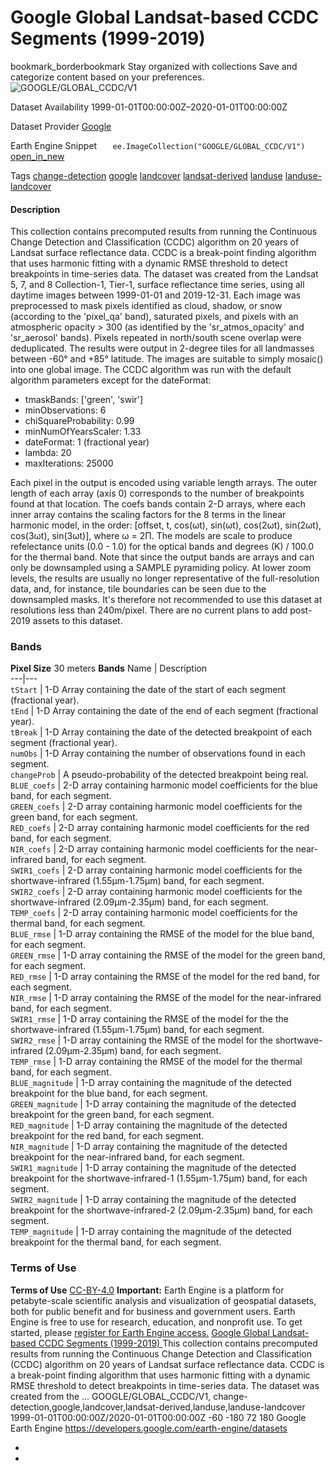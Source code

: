  
#  Google Global Landsat-based CCDC Segments (1999-2019) 
bookmark_borderbookmark Stay organized with collections  Save and categorize content based on your preferences. 
![GOOGLE/GLOBAL_CCDC/V1](https://developers.google.com/earth-engine/datasets/images/GOOGLE/GOOGLE_GLOBAL_CCDC_V1_sample.png) 

Dataset Availability
    1999-01-01T00:00:00Z–2020-01-01T00:00:00Z 

Dataset Provider
     [ Google ](https://earthengine.google.com/) 

Earth Engine Snippet
     `    ee.ImageCollection("GOOGLE/GLOBAL_CCDC/V1")   ` [ open_in_new ](https://code.earthengine.google.com/?scriptPath=Examples:Datasets/GOOGLE/GOOGLE_GLOBAL_CCDC_V1) 

Tags
     [change-detection](https://developers.google.com/earth-engine/datasets/tags/change-detection) [google](https://developers.google.com/earth-engine/datasets/tags/google) [landcover](https://developers.google.com/earth-engine/datasets/tags/landcover) [landsat-derived](https://developers.google.com/earth-engine/datasets/tags/landsat-derived) [landuse](https://developers.google.com/earth-engine/datasets/tags/landuse) [landuse-landcover](https://developers.google.com/earth-engine/datasets/tags/landuse-landcover)
#### Description
This collection contains precomputed results from running the Continuous Change Detection and Classification (CCDC) algorithm on 20 years of Landsat surface reflectance data. CCDC is a break-point finding algorithm that uses harmonic fitting with a dynamic RMSE threshold to detect breakpoints in time-series data.
The dataset was created from the Landsat 5, 7, and 8 Collection-1, Tier-1, surface reflectance time series, using all daytime images between 1999-01-01 and 2019-12-31. Each image was preprocessed to mask pixels identified as cloud, shadow, or snow (according to the 'pixel_qa' band), saturated pixels, and pixels with an atmospheric opacity > 300 (as identified by the 'sr_atmos_opacity' and 'sr_aerosol' bands). Pixels repeated in north/south scene overlap were deduplicated. The results were output in 2-degree tiles for all landmasses between -60° and +85° latitude. The images are suitable to simply mosaic() into one global image.
The CCDC algorithm was run with the default algorithm parameters except for the dateFormat:
  * tmaskBands: ['green', 'swir']
  * minObservations: 6
  * chiSquareProbability: 0.99
  * minNumOfYearsScaler: 1.33
  * dateFormat: 1 (fractional year)
  * lambda: 20
  * maxIterations: 25000


Each pixel in the output is encoded using variable length arrays. The outer length of each array (axis 0) corresponds to the number of breakpoints found at that location. The coefs bands contain 2-D arrays, where each inner array contains the scaling factors for the 8 terms in the linear harmonic model, in the order: [offset, t, cos(ωt), sin(ωt), cos(2ωt), sin(2ωt), cos(3ωt), sin(3ωt)], where ω = 2Π. The models are scale to produce refelectance units (0.0 - 1.0) for the optical bands and degrees (K) / 100.0 for the thermal band.
Note that since the output bands are arrays and can only be downsampled using a SAMPLE pyramiding policy. At lower zoom levels, the results are usually no longer representative of the full-resolution data, and, for instance, tile boundaries can be seen due to the downsampled masks. It's therefore not recommended to use this dataset at resolutions less than 240m/pixel.
There are no current plans to add post-2019 assets to this dataset.
### Bands
**Pixel Size** 30 meters 
**Bands**
Name | Description  
---|---  
`tStart` | 1-D Array containing the date of the start of each segment (fractional year).  
`tEnd` | 1-D Array containing the date of the end of each segment (fractional year).  
`tBreak` | 1-D Array containing the date of the detected breakpoint of each segment (fractional year).  
`numObs` | 1-D Array containing the number of observations found in each segment.  
`changeProb` | A pseudo-probability of the detected breakpoint being real.  
`BLUE_coefs` | 2-D array containing harmonic model coefficients for the blue band, for each segment.  
`GREEN_coefs` | 2-D array containing harmonic model coefficients for the green band, for each segment.  
`RED_coefs` | 2-D array containing harmonic model coefficients for the red band, for each segment.  
`NIR_coefs` | 2-D array containing harmonic model coefficients for the near-infrared band, for each segment.  
`SWIR1_coefs` | 2-D array containing harmonic model coefficients for the shortwave-infrared (1.55μm-1.75μm) band, for each segment.  
`SWIR2_coefs` | 2-D array containing harmonic model coefficients for the shortwave-infrared (2.09μm-2.35μm) band, for each segment.  
`TEMP_coefs` | 2-D array containing harmonic model coefficients for the thermal band, for each segment.  
`BLUE_rmse` | 1-D array containing the RMSE of the model for the blue band, for each segment.  
`GREEN_rmse` | 1-D array containing the RMSE of the model for the green band, for each segment.  
`RED_rmse` | 1-D array containing the RMSE of the model for the red band, for each segment.  
`NIR_rmse` | 1-D array containing the RMSE of the model for the near-infrared band, for each segment.  
`SWIR1_rmse` | 1-D array containing the RMSE of the model for the the shortwave-infrared (1.55μm-1.75μm) band, for each segment.  
`SWIR2_rmse` | 1-D array containing the RMSE of the model for the shortwave-infrared (2.09μm-2.35μm) band, for each segment.  
`TEMP_rmse` | 1-D array containing the RMSE of the model for the thermal band, for each segment.  
`BLUE_magnitude` | 1-D array containing the magnitude of the detected breakpoint for the blue band, for each segment.  
`GREEN_magnitude` | 1-D array containing the magnitude of the detected breakpoint for the green band, for each segment.  
`RED_magnitude` | 1-D array containing the magnitude of the detected breakpoint for the red band, for each segment.  
`NIR_magnitude` | 1-D array containing the magnitude of the detected breakpoint for the near-infrared band, for each segment.  
`SWIR1_magnitude` | 1-D array containing the magnitude of the detected breakpoint for the shortwave-infrared-1 (1.55μm-1.75μm) band, for each segment.  
`SWIR2_magnitude` | 1-D array containing the magnitude of the detected breakpoint for the shortwave-infrared-2 (2.09μm-2.35μm) band, for each segment.  
`TEMP_magnitude` | 1-D array containing the magnitude of the detected breakpoint for the thermal band, for each segment.  
### Terms of Use
**Terms of Use**
[CC-BY-4.0](https://spdx.org/licenses/CC-BY-4.0.html)
**Important:** Earth Engine is a platform for petabyte-scale scientific analysis and visualization of geospatial datasets, both for public benefit and for business and government users. Earth Engine is free to use for research, education, and nonprofit use. To get started, please [register for Earth Engine access.](https://console.cloud.google.com/earth-engine)
[ Google Global Landsat-based CCDC Segments (1999-2019) ](https://developers.google.com/earth-engine/datasets/catalog/GOOGLE_GLOBAL_CCDC_V1)
This collection contains precomputed results from running the Continuous Change Detection and Classification (CCDC) algorithm on 20 years of Landsat surface reflectance data. CCDC is a break-point finding algorithm that uses harmonic fitting with a dynamic RMSE threshold to detect breakpoints in time-series data. The dataset was created from the …
GOOGLE/GLOBAL_CCDC/V1, change-detection,google,landcover,landsat-derived,landuse,landuse-landcover 
1999-01-01T00:00:00Z/2020-01-01T00:00:00Z
-60 -180 72 180 
Google Earth Engine
https://developers.google.com/earth-engine/datasets
  * [ ](https://doi.org/https://earthengine.google.com/)
  * [ ](https://doi.org/https://developers.google.com/earth-engine/datasets/catalog/GOOGLE_GLOBAL_CCDC_V1)


